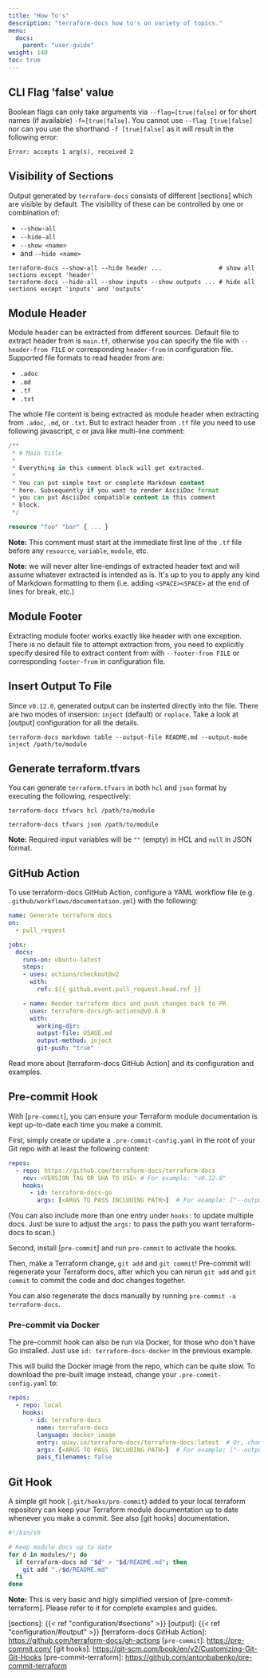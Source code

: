 ```yaml
---
title: "How To's"
description: "terraform-docs how to's on variety of topics."
menu:
  docs:
    parent: "user-guide"
weight: 140
toc: true
---
```


## CLI Flag 'false' value

Boolean flags can only take arguments via `--flag=[true|false]` or for short names
(if available) `-f=[true|false]`. You cannot use `--flag [true|false]` nor can you
use the shorthand `-f [true|false]` as it will result in the following error:

```text
Error: accepts 1 arg(s), received 2
```

## Visibility of Sections

Output generated by `terraform-docs` consists of different [sections] which are
visible by default. The visibility of these can be controlled by one or combination
of:

- `--show-all`
- `--hide-all`
- `--show <name>`
- and `--hide <name>`

```console
terraform-docs --show-all --hide header ...                # show all sections except 'header'
terraform-docs --hide-all --show inputs --show outputs ... # hide all sections except 'inputs' and 'outputs'
```

## Module Header

Module header can be extracted from different sources. Default file to extract
header from is `main.tf`, otherwise you can specify the file with `--header-from FILE`
or corresponding `header-from` in configuration file. Supported file formats to
read header from are:

- `.adoc`
- `.md`
- `.tf`
- `.txt`

The whole file content is being extracted as module header when extracting from
`.adoc`, `.md`, or `.txt`. But to extract header from `.tf` file you need to use
following javascript, c or java like multi-line comment:

```tf
/**
 * # Main title
 *
 * Everything in this comment block will get extracted.
 *
 * You can put simple text or complete Markdown content
 * here. Subsequently if you want to render AsciiDoc format
 * you can put AsciiDoc compatible content in this comment
 * block.
 */

resource "foo" "bar" { ... }
```

**Note:** This comment must start at the immediate first line of the `.tf` file
before any `resource`, `variable`, `module`, etc.

**Note:** we will never alter line-endings of extracted header text and will assume
whatever extracted is intended as is. It's up to you to apply any kind of Markdown
formatting to them (i.e. adding `<SPACE><SPACE>` at the end of lines for break, etc.)

## Module Footer

Extracting module footer works exactly like header with one exception. There is no
default file to attempt extraction from, you need to explicitly specify desired file
to extract content from with `--footer-from FILE` or corresponding `footer-from` in
configuration file.

## Insert Output To File

Since `v0.12.0`, generated output can be insterted directly into the file. There
are two modes of insersion: `inject` (default) or `replace`. Take a look at [output]
configuration for all the details.

```console
terraform-docs markdown table --output-file README.md --output-mode inject /path/to/module
```

## Generate terraform.tfvars

You can generate `terraform.tfvars` in both `hcl` and `json` format by executing
the following, respectively:

```console
terraform-docs tfvars hcl /path/to/module

terraform-docs tfvars json /path/to/module
```

**Note:** Required input variables will be `""` (empty) in HCL and `null` in JSON
format.

## GitHub Action

To use terraform-docs GitHub Action, configure a YAML workflow file (e.g.
`.github/workflows/documentation.yml`) with the following:

```yaml
name: Generate terraform docs
on:
  - pull_request

jobs:
  docs:
    runs-on: ubuntu-latest
    steps:
    - uses: actions/checkout@v2
      with:
        ref: ${{ github.event.pull_request.head.ref }}

    - name: Render terraform docs and push changes back to PR
      uses: terraform-docs/gh-actions@v0.6.0
      with:
        working-dir: .
        output-file: USAGE.md
        output-method: inject
        git-push: "true"
```

Read more about [terraform-docs GitHub Action] and its configuration and
examples.

## Pre-commit Hook

With [`pre-commit`], you can ensure your Terraform module documentation is kept
up-to-date each time you make a commit.

First, simply create or update a `.pre-commit-config.yaml`
in the root of your Git repo with at least the following content:

```yaml
repos:
  - repo: https://github.com/terraform-docs/terraform-docs
    rev: <VERSION TAG OR SHA TO USE> # For example: "v0.12.0"
    hooks:
      - id: terraform-docs-go
        args: [<ARGS TO PASS INCLUDING PATH>]  # For example: ["--output-file", "README.md", "./mymodule/path"]
```

(You can also include more than one entry under `hooks:` to update multiple docs.
Just be sure to adjust the `args:` to pass the path you want terraform-docs to scan.)

Second, install [`pre-commit`] and run `pre-commit` to activate the hooks.

Then, make a Terraform change, `git add` and `git commit`!
Pre-commit will regenerate your Terraform docs, after which you can
rerun `git add` and `git commit` to commit the code and doc changes together.

You can also regenerate the docs manually by running `pre-commit -a terraform-docs`.

### Pre-commit via Docker

The pre-commit hook can also be run via Docker, for those who don't have Go installed.
Just use `id: terraform-docs-docker` in the previous example.

This will build the Docker image from the repo, which can be quite slow.
To download the pre-built image instead, change your `.pre-commit-config.yaml` to:

```yaml
repos:
  - repo: local
    hooks:
      - id: terraform-docs
        name: terraform-docs
        language: docker_image
        entry: quay.io/terraform-docs/terraform-docs:latest  # Or, change latest to pin to a specific version
        args: [<ARGS TO PASS INCLUDING PATH>]  # For example: ["--output-file", "README.md", "./mymodule/path"]
        pass_filenames: false
```

## Git Hook

A simple git hook (`.git/hooks/pre-commit`) added to your local terraform
repository can keep your Terraform module documentation up to date whenever you
make a commit. See also [git hooks] documentation.

```sh
#!/bin/sh

# Keep module docs up to date
for d in modules/*; do
  if terraform-docs md "$d" > "$d/README.md"; then
    git add "./$d/README.md"
  fi
done
```

**Note:** This is very basic and higly simplified version of [pre-commit-terraform].
Please refer to it for complete examples and guides.

[sections]: {{< ref "configuration/#sections" >}}
[output]: {{< ref "configuration/#output" >}}
[terraform-docs GitHub Action]: https://github.com/terraform-docs/gh-actions
[`pre-commit`]: https://pre-commit.com/
[git hooks]: https://git-scm.com/book/en/v2/Customizing-Git-Git-Hooks
[pre-commit-terraform]: https://github.com/antonbabenko/pre-commit-terraform
